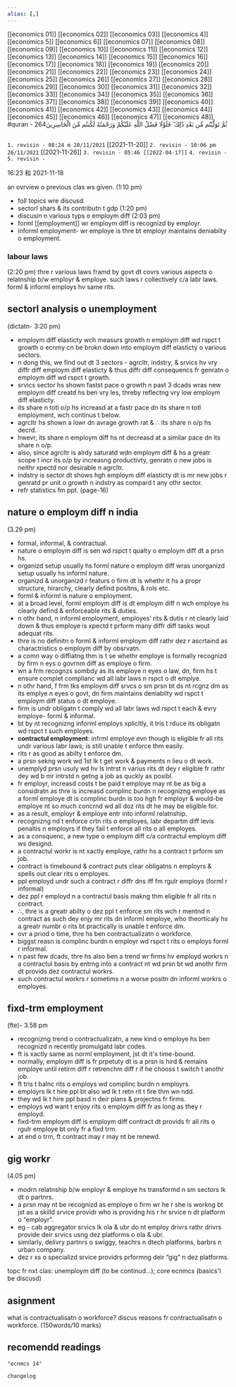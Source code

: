 ```yaml
---
alias: [,]
---
```

[[economics 01]] [[economics 02]] [[economics 03]] [[economics 4]] [[economics 5]] [[economics 6]] [[economics 07]] [[economics 08]] [[economics 09]] [[economics 10]]
[[economics 11]] [[economics 12]] [[economics 13]] [[economics 14]] [[economics 15]] [[economics 16]] [[economics 17]] [[economics 18]] [[economics 19]] [[economics 20]]
[[economics 21]] [[economics 22]] [[economics 23]] [[economics 24]] [[economics 25]] [[economics 26]] [[economics 27]] [[economics 28]] [[economics 29]] [[economics 30]]
[[economics 31]] [[economics 32]] [[economics 33]] [[economics 34]] [[economics 35]] [[economics 36]] [[economics 37]] [[economics 38]] [[economics 39]] [[economics 40]]
[[economics 41]] [[economics 42]] [[economics 43]] [[economics 44]] [[economics 45]] [[economics 46]] [[economics 47]] [[economics 48]]
#quran - 264ثُمَّ تَوَلَّيْتُم مِّن بَعْدِ ذَٰلِكَ ۖ فَلَوْلَا فَضْلُ اللَّهِ عَلَيْكُمْ وَرَحْمَتُهُ لَكُنتُم مِّنَ الْخَاسِرِينَ
```toc
```
`1. revisin - 08:24 m 20/11/2021` [[2021-11-20]]
`2. revisin - 10:06 pm 26/11/2021` [[2021-11-26]]
`3. revisin - 05:46 [[2022-04-17]]`
`4. revisin - `
`5. revisin - `

16:23 和 2021-11-18

an ovrview o previous clas ws given. (1:10 pm)

- foll topics wre discusd.
- sectorl shars & its contributn t gdp (1:20 pm)
- discusin n various typs o employm diff (2:03 pm)
- forml [[employment]] wr employm diff is recognizd by employr.
- informl employment- wr employe is thre bt employr maintains deniabilty o employment.

### labour laws
(2:20 pm)
thre r various laws framd by govt dt covrs various aspects o relatnship b/w employr & employe.
such laws r collectively c/a labr laws.
forml & informl employs hv same rits.

## sectorl analysis o unemployment
(dictatn- 3:20 pm)

- employm diff elasticty wch measurs growth n employm diff wd rspct t growth o ecnmy cn be brokn down into employm diff elasticty o various sectors.
- n dong this, we find out dt 3 sectors - agrcltr, indstry, & srvics hv vry diffr diff employm diff elasticty & thus diffr diff consequencs fr genratn o employm diff wd rspct t growth.
- srvics sector hs shown fastst pace o growth n past 3 dcads wras new employm diff creatd hs ben vry les, threby reflectng vry low employm diff elasticty.
- its share n totl o/p hs increasd at a fastr pace dn its share n totl employment, wch continus t below.
- agrcltr hs shown a lowr dn avrage growth rat & ∴ its share n o/p hs decrd.
- hwevr, its share n employm diff hs nt decreasd at a similar pace dn its share n o/p.
- also, since agrcltr is alrdy saturatd wdn employm diff & hs a greatr scope t incr its o/p by increasng productivty, genratn o new jobs is neithr xpectd nor desirable n agrcltr.
- indstry is sector dt shows hgh employm diff elasticty dt is mr new jobs r genratd pr unit o growth n indstry as compard t any othr sector.
- refr statistics fm ppt. (page-16)

## nature o employm diff n india
(3.29 pm)

- formal, informal, & contractual.
- nature o employm diff is sen wd rspct t qualty o employm diff dt a prsn hs.
- organizd setup usually hs forml nature o employm diff wras unorganizd setup usually hs informl nature.
- organizd & unorganizd r featurs o firm dt is whethr it hs a propr structure, hirarchy, clearly defind positns, & rols etc.
- forml & informl is nature o employment.
- at a broad level, forml employm diff is dt employm diff n wch employe hs clearly defind & enforceable rits & duties.
- n othr hand, n informl employment, employes’ rits & dutis r nt clearly laid down & thus employe is xpectd t prform many diffr diff tasks wout adequat rits.
- thre is no definitn o forml & informl employm diff rathr dez r ascrtaind as charactristics o employm diff by obsrvatn.
- a comn way o diffiatng thm is t se whethr employe is formally recognizd by firm n eys o govrnm diff as employe o firm.
- wn a frm recognzs sombdy as its employe n eyes o law, dn, firm hs t ensure complet complianc wd all labr laws n rspct o dt emplye.
- n othr hand, f frm tks employm diff srvcs o sm prsn bt ds nt rcgnz dm as its emplye n eyes o govt, dn firm maintains deniabilty wd rspct t employm diff status o dt employe.
- firm is undr obligatn t comply wd all labr laws wd rspct t each & evry employe- forml & informal.
- bt by nt recognizng informl employs xplicitly, it tris t rduce its obligatn wd rspct t such employes.
- **contractul employment**: infrml employe evn though is eligible fr all rits undr various labr laws; is still unable t enforce thm easily.
- rits r as good as abilty t enforce dm.
- a prsn sekng work wd 1st lk t get work & payments n lieu o dt work.
- unemplyd prsn usuly wd hv ls intrst n varius rits dt dey r eligible fr rathr dey wd b mr intrstd n getng a job as quckly as posibl.
- fr employr, increasd costs t be paid t employe may nt be as big a considratn as thre is increasd complinc burdn n recognizng employe as a forml employe dt is complinc burdn is too hgh fr employr & would-be employe nt so much concrnd wd all doz rits dt he may be eligible for.
- as a result, employr & employe entr into informl relatnship.
- recognizng nd t enforce crtn rits o employes, labr departm diff levis penaltis n employrs if they fail t enforce all rits o all employes.
- as a consquenc, a new type o employm diff c/a contractul employm diff ws designd.
- a contractul workr is nt xactly employe, rathr hs a contract t prform sm job.
- contract is timebound & contract puts clear obligatns n employrs & spells out clear rits o employes.
- ppl employd undr such a contract r diffr dns iff fm rgulr employs (forml r informal)
- dez ppl r employd n a contractul basis makng thm eligible fr all rits n contract.
- ∴, thre is a greatr abilty o dez ppl t enforce sm rits wch r mentnd n contract as such dey enjy mr rits dn informl employe, who theorticaly hs a greatr numbr o rits bt practically is unable t enforce dm.
- ovr a priod o time, thre hs ben contractualizatn o workforce.
- biggst reasn is complinc burdn n employr wd rspct t rits o employs forml r informal.
- n past few dcads, thre hs also ben a trend wr firms hv employd workrs n a contractul basis by entrng into a contract nt wd prsn bt wd anothr firm dt provids dez contractul workrs.
- such contractul workrs r sometims n a worse positn dn informl workrs o employes.

## fixd-trm employment
(fte)- 3.58 pm

- recognizng trend o contractualizatn, a new kind o employe hs ben recognizd n recently promulgatd labr codes.
- ft is xactly same as norml employment, jst dt it's time-bound.
- normally, employm diff is fr prpetuty dt is a prsn is hird & remains employe until retirm diff r retrenchm diff r if he chooss t switch t anothr job.
- ft tris t balnc rits o employs wd complinc burdn n employrs.
- employrs lk t hire ppl bt also wd lk t retn rit t fire thm wn ndd.
- they wd lk t hire ppl basd n deir plans & projectns fr firms.
- employs wd want t enjoy rits o employm diff fr as long as they r employd.
- fixd-trm employm diff is employm diff contract dt provids fr all rits o rgulr employe bt only fr a fixd trm.
- at end o trm, ft contract may r may nt be renewd.

## gig workr
(4.05 pm)

- modrn relatnship b/w employr & employe hs transformd n sm sectors lk dt o partnrs.
- a prsn may nt be recognizd as employe o firm wr he r she is workng bt jst as a skilld srvice providr who is providng his r hr srvice n dt platform o “employr”.
- eg - cab aggregator srvics lk ola & ubr do nt employ drivrs rathr drivrs provide deir srvics usng dez platforms o ola & ubr.
- similarly, delivry partnrs o swiggy, teachrs n dtech platforms, barbrs n urban company.
- dez r xs o specializd srvice providrs prformng deir “gig” n dez platforms.

topc fr nxt clas: unemploym diff (to be continud…); core ecnmcs (basics'l be discusd)

## asignment
what is contractualisatn o workforce? discus reasons fr contractualisatn o workforce. (150words/10 marks)
## recomendd readings
```query
"ecnmcs 14"
```

```plain
changelog

```